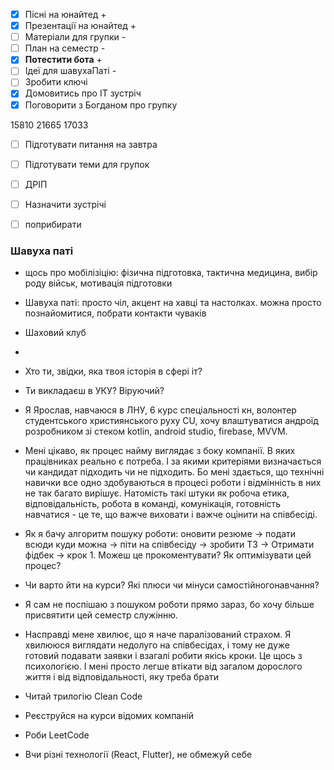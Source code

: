 - [x] Пісні на юнайтед +
- [x] Презентації на юнайтед +
- [ ] Матеріали для групки - 
- [ ] План на семестр - 
- [x] **Потестити бота** +
- [ ] Ідеї для шавухаПаті - 
- [ ] Зробити ключі
- [x] Домовитись про IT зустріч
- [x] Поговорити з Богданом про групку

15810
21665
17033

- [ ] Підготувати питання на завтра
- [ ] Підготувати теми для групок
- [ ] ДРІП
- [ ] Назначити зустрічі
- [ ] поприбирати


### Шавуха паті
- щось про мобілізіцію: фізична підготовка, тактична медицина, вибір роду військ, мотивація підготовки
- Шавуха паті: просто чіл, акцент на хавці та настолках. можна просто познайомитися, побрати контакти чуваків
- Шаховий клуб
- 





- Хто ти, звідки, яка твоя історія в сфері іт?
- Ти викладаєш в УКУ? Віруючий?
- Я Ярослав, навчаюся в ЛНУ, 6 курс спеціальності кн, волонтер студентського християнського руху CU, хочу влаштуватися андроїд розробником зі стеком kotlin, android studio, firebase, MVVM.
- Мені цікаво, як процес найму виглядає з боку компанії. В яких працівниках реально є потреба. І за якими критеріями визначається чи кандидат підходить чи не підходить. Бо мені здається, що технічні навички все одно здобуваються в процесі роботи і відмінність в них не так багато вирішує. Натомість такі штуки як робоча етика, відповідальність, робота в команді, комунікація, готовність навчатися - це те, що важче виховати і важче оцінити на співбесіді. 
- Як я бачу алгоритм пошуку роботи: оновити резюме -> подати всюди куди можна -> піти на співбесіду -> зробити ТЗ -> Отримати фідбек -> крок 1. Можеш це прокоментувати? Як оптимізувати цей процес?
- Чи варто йти на курси? Які плюси чи мінуси самостійногонавчання? 
- Я сам не поспішаю з пошуком роботи прямо зараз, бо хочу більше присвятити цей семестр служінню. 
- Насправді мене хвилює, що я наче паралізований страхом. Я хвилююся виглядати недолуго на співбесідах, і тому не дуже готовий подавати заявки і взагалі робити якісь кроки. Це щось з психологією. І мені просто легше втікати від загалом дорослого життя і від відповідальності, яку треба брати


- Читай трилогію Clean Code
- Реєструйся на курси відомих компаній
- Роби LeetCode
- Вчи різні технології (React, Flutter), не обмежуй себе